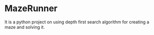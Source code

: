 # MazeRunner
It is a python project on using depth first search algorithm for creating a maze and solving it. 
